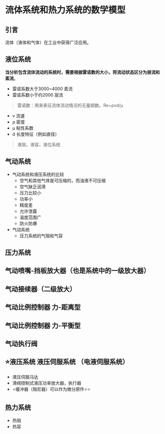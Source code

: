 # 流体系统和热力系统的数学模型

## 引言

流体（液体和气体）在工业中获得广泛应用。

## 液位系统

**当分析包含流体流动的系统时，需要根据雷诺数的大小，将流动状态区分为层流和紊流**。

- 雷诺系数大于3000~4000 紊流
- 雷诺系数小于约2000 层流

> 雷诺数：用来表征流体流动情况的无量纲数。Re=ρvd/μ
- v 流速
- ρ 密度
- μ 粘性系数
- d 长度特征（例如直径）

> 液阻，液容，液位系统

## 气动系统

- 气动系统和液压系统的比较
  - 空气和其他气体是可压缩的，而油液不可压缩
  - 空气缺乏润滑
  - 压力比较小
  - 功率小
  - 精度差
  - 允许泄露
  - 温度范围广
  - 防火防爆
- 气动系统
  - 压力系统的气阻和气容

## 压力系统

## 气动喷嘴-挡板放大器（也是系统中的一级放大器）

## 气动接续器（二级放大）

## 气动比例控制器  力-距离型
## 气动比例控制器  力-平衡型
## 气动执行阀

## ⭐液压系统  液压伺服系统 （电液伺服系统）

- 液压伺服马达
- 滑阀控制式液压功率放大器，执行器
- ⭐缓冲器（阻尼器）可以作为微分原件⭐⭐

## 热力系统
- 热阻
- 热容
